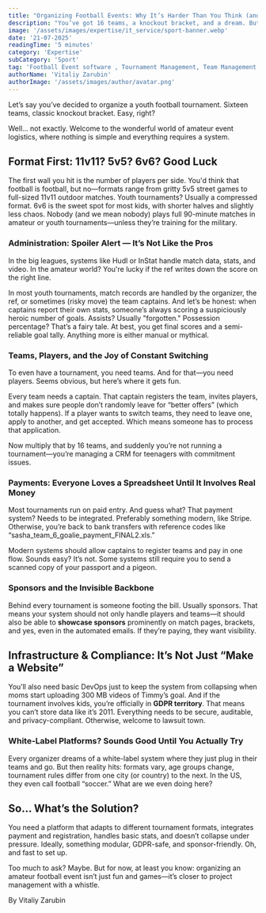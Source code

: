 ```yaml
---
title: "Organizing Football Events: Why It’s Harder Than You Think (and What Nobody Tells You)"
description: "You’ve got 16 teams, a knockout bracket, and a dream. But here’s why organizing an amateur football tournament is more chaos than it looks—and how tech, formats, and fair play shape the experience."
image: '/assets/images/expertise/it_service/sport-banner.webp'
date: '21-07-2025'
readingTime: '5 minutes'
category: 'Expertise'
subCategory: 'Sport'
tag: 'Football Event software , Tournament Management, Team Management, Youth Soccer'
authorName: 'Vitaliy Zarubin'
authorImage: '/assets/images/author/avatar.png'
---
```


Let’s say you’ve decided to organize a youth football tournament. Sixteen teams, classic knockout bracket. Easy, right?

Well… not exactly. Welcome to the wonderful world of amateur event logistics, where nothing is simple and everything requires a system.

## Format First: 11v11? 5v5? 6v6? Good Luck

The first wall you hit is the number of players per side. You'd think that football is football, but no—formats range from gritty 5v5 street games to full-sized 11v11 outdoor matches. Youth tournaments? Usually a compressed format. 6v6 is the sweet spot for most kids, with shorter halves and slightly less chaos. Nobody (and we mean nobody) plays full 90-minute matches in amateur or youth tournaments—unless they’re training for the military.

### Administration: Spoiler Alert — It’s Not Like the Pros

In the big leagues, systems like Hudl or InStat handle match data, stats, and video. In the amateur world? You're lucky if the ref writes down the score on the right line.

In most youth tournaments, match records are handled by the organizer, the ref, or sometimes (risky move) the team captains. And let’s be honest: when captains report their own stats, someone’s always scoring a suspiciously heroic number of goals. Assists? Usually "forgotten." Possession percentage? That’s a fairy tale. At best, you get final scores and a semi-reliable goal tally. Anything more is either manual or mythical.

### Teams, Players, and the Joy of Constant Switching

To even have a tournament, you need teams. And for that—you need players. Seems obvious, but here’s where it gets fun.

Every team needs a captain. That captain registers the team, invites players, and makes sure people don’t randomly leave for “better offers” (which totally happens). If a player wants to switch teams, they need to leave one, apply to another, and get accepted. Which means someone has to process that application.

Now multiply that by 16 teams, and suddenly you’re not running a tournament—you’re managing a CRM for teenagers with commitment issues.

### Payments: Everyone Loves a Spreadsheet Until It Involves Real Money

Most tournaments run on paid entry. And guess what? That payment system? Needs to be integrated. Preferably something modern, like Stripe. Otherwise, you’re back to bank transfers with reference codes like “sasha_team_6_goalie_payment_FINAL2.xls.”

Modern systems should allow captains to register teams and pay in one flow. Sounds easy? It’s not. Some systems still require you to send a scanned copy of your passport and a pigeon.

### Sponsors and the Invisible Backbone

Behind every tournament is someone footing the bill. Usually sponsors. That means your system should not only handle players and teams—it should also be able to **showcase sponsors** prominently on match pages, brackets, and yes, even in the automated emails. If they’re paying, they want visibility.

## Infrastructure & Compliance: It’s Not Just “Make a Website”

You’ll also need basic DevOps just to keep the system from collapsing when moms start uploading 300 MB videos of Timmy’s goal. And if the tournament involves kids, you’re officially in **GDPR territory**. That means you can’t store data like it’s 2011. Everything needs to be secure, auditable, and privacy-compliant. Otherwise, welcome to lawsuit town.

### White-Label Platforms? Sounds Good Until You Actually Try

Every organizer dreams of a white-label system where they just plug in their teams and go. But then reality hits: formats vary, age groups change, tournament rules differ from one city (or country) to the next. In the US, they even call football “soccer.” What are we even doing here?

## So… What’s the Solution?

You need a platform that adapts to different tournament formats, integrates payment and registration, handles basic stats, and doesn’t collapse under pressure. Ideally, something modular, GDPR-safe, and sponsor-friendly. Oh, and fast to set up.

Too much to ask? Maybe. But for now, at least you know: organizing an amateur football event isn’t just fun and games—it’s closer to project management with a whistle.

By Vitaliy Zarubin
